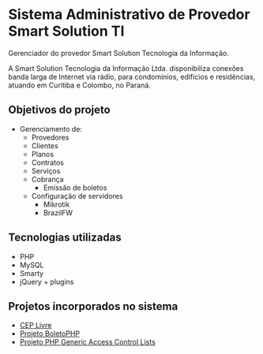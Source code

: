 # Sistema Administrativo de Provedor Smart Solution TI #

Gerenciador do provedor Smart Solution Tecnologia da Informação.

A Smart Solution Tecnologia da Informação Ltda. disponibiliza conexões banda larga de Internet via rádio, para condomínios, edifícios e residências, atuando em Curitiba e Colombo, no Paraná.

## Objetivos do projeto ##
  * Gerenciamento de:
    * Provedores
    * Clientes
    * Planos
    * Contratos
    * Serviços
    * Cobrança
      * Emissão de boletos
    * Configuração de servidores
      * Mikrotik
      * BrazilFW

## Tecnologias utilizadas ##
  * PHP
  * MySQL
  * Smarty
  * jQuery + plugins

## Projetos incorporados no sistema ##
  * [CEP Livre](http://ceplivre.pc2consultoria.com/index.php?module=main)
  * [Projeto BoletoPHP](http://www.boletophp.com.br)
  * [Projeto PHP Generic Access Control Lists](http://phpgacl.sourceforge.net)